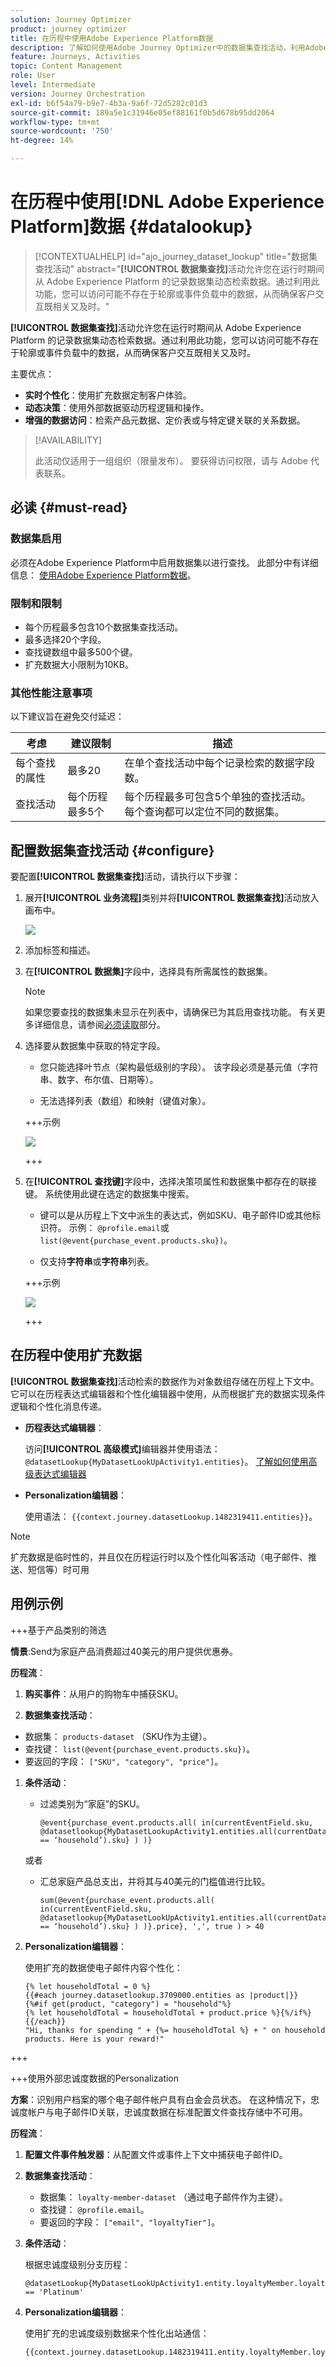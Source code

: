```yaml
---
solution: Journey Optimizer
product: journey optimizer
title: 在历程中使用Adobe Experience Platform数据
description: 了解如何使用Adobe Journey Optimizer中的数据集查找活动，利用Adobe Experience Platform中的外部数据扩充客户历程。
feature: Journeys, Activities
topic: Content Management
role: User
level: Intermediate
version: Journey Orchestration
exl-id: b6f54a79-b9e7-4b3a-9a6f-72d5282c01d3
source-git-commit: 189a5e1c31946e05ef88161f0b5d678b95dd2064
workflow-type: tm+mt
source-wordcount: '750'
ht-degree: 14%

---
```


# 在历程中使用[!DNL Adobe Experience Platform]数据 {#datalookup}

>[!CONTEXTUALHELP]
>id="ajo_journey_dataset_lookup"
>title="数据集查找活动"
>abstract="**[!UICONTROL 数据集查找]**&#x200B;活动允许您在运行时期间从 Adobe Experience Platform 的记录数据集动态检索数据。通过利用此功能，您可以访问可能不存在于轮廓或事件负载中的数据，从而确保客户交互既相关又及时。"

**[!UICONTROL 数据集查找]**&#x200B;活动允许您在运行时期间从 Adobe Experience Platform 的记录数据集动态检索数据。通过利用此功能，您可以访问可能不存在于轮廓或事件负载中的数据，从而确保客户交互既相关又及时。

主要优点：

* **实时个性化**：使用扩充数据定制客户体验。
* **动态决策**：使用外部数据驱动历程逻辑和操作。
* **增强的数据访问**：检索产品元数据、定价表或与特定键关联的关系数据。

>[!AVAILABILITY]
>
>此活动仅适用于一组组织（限量发布）。 要获得访问权限，请与 Adobe 代表联系。

## 必读 {#must-read}

### 数据集启用

必须在Adobe Experience Platform中启用数据集以进行查找。 此部分中有详细信息： [使用Adobe Experience Platform数据](../data/lookup-aep-data.md)。

### 限制和限制

* 每个历程最多包含10个数据集查找活动。
* 最多选择20个字段。
* 查找键数组中最多500个键。
* 扩充数据大小限制为10KB。

### 其他性能注意事项

以下建议旨在避免交付延迟：

| 考虑 | 建议限制 | 描述 |
| ------- | ------- | ------- |
| 每个查找的属性 | 最多20 | 在单个查找活动中每个记录检索的数据字段数。 |
| 查找活动 | 每个历程最多5个 | 每个历程最多可包含5个单独的查找活动。 每个查询都可以定位不同的数据集。 |

## 配置数据集查找活动 {#configure}

要配置&#x200B;**[!UICONTROL 数据集查找]**&#x200B;活动，请执行以下步骤：

1. 展开&#x200B;**[!UICONTROL 业务流程]**&#x200B;类别并将&#x200B;**[!UICONTROL 数据集查找]**&#x200B;活动放入画布中。

   ![](assets/aep-data-activity.png)

1. 添加标签和描述。

1. 在&#x200B;**[!UICONTROL 数据集]**&#x200B;字段中，选择具有所需属性的数据集。

   >[!NOTE]
   >
   >如果您要查找的数据集未显示在列表中，请确保已为其启用查找功能。 有关更多详细信息，请参阅[必须读取](#must-read)部分。

1. 选择要从数据集中获取的特定字段。

   * 您只能选择叶节点（架构最低级别的字段）。 该字段必须是基元值（字符串、数字、布尔值、日期等）。

   * 无法选择列表（数组）和映射（键值对象）。

   +++示例

   ![](assets/aep-data-leaf-primitive.png)

   +++

1. 在&#x200B;**[!UICONTROL 查找键]**&#x200B;字段中，选择决策项属性和数据集中都存在的联接键。 系统使用此键在选定的数据集中搜索。

   * 键可以是从历程上下文中派生的表达式，例如SKU、电子邮件ID或其他标识符。 示例： `@profile.email`或`list(@event{purchase_event.products.sku})`。

   * 仅支持&#x200B;**字符串**&#x200B;或&#x200B;**字符串**&#x200B;列表。

   +++示例

   ![](assets/aep-data-strings.png)

   +++

## 在历程中使用扩充数据

**[!UICONTROL 数据集查找]**&#x200B;活动检索的数据作为对象数组存储在历程上下文中。 它可以在历程表达式编辑器和个性化编辑器中使用，从而根据扩充的数据实现条件逻辑和个性化消息传递。

* **历程表达式编辑器**：

  访问&#x200B;**[!UICONTROL 高级模式]**&#x200B;编辑器并使用语法： `@datasetLookup{MyDatasetLookUpActivity1.entities}`。 [了解如何使用高级表达式编辑器](../building-journeys/expression/expressionadvanced.md)

* **Personalization编辑器**：

  使用语法： `{{context.journey.datasetLookup.1482319411.entities}}`。

>[!NOTE]
>
>扩充数据是临时性的，并且仅在历程运行时以及个性化叫客活动（电子邮件、推送、短信等）时可用

## 用例示例

+++基于产品类别的筛选

**情景**:Send&#x200B;为家庭产品消费超过40美元的用户提供优惠券。

**历程流**：

1. **购买事件**：从用户的购物车中捕获SKU。

1. **数据集查找活动**：
* 数据集： `products-dataset` （SKU作为主键）。
* 查找键： `list(@event{purchase_event.products.sku})`。
* 要返回的字段： `["SKU", "category", "price"]`。

1. **条件活动**：

   * 过滤类别为“家庭”的SKU。

     ```
     @event{purchase_event.products.all( in(currentEventField.sku, @datasetlookup{MyDatasetLookupActivity1.entities.all(currentDatasetLookupField.category == ‘household’).sku} ) )} 
     ```

   或者

   * 汇总家庭产品总支出，并将其与40美元的门槛值进行比较。

     ```
     sum(@event{purchase_event.products.all( in(currentEventField.sku, @datasetlookup{MyDatasetLookUpActivity1.entities.all(currentDatasetLookupField.category == ‘household’).sku} ) )}.price}, ',', true ) > 40
     ```

1. **Personalization编辑器**：

   使用扩充的数据使电子邮件内容个性化：

   ```
   {% let householdTotal = 0 %}
   {{#each journey.datasetlookup.3709000.entities as |product|}}
   {%#if get(product, "category") = "household"%}
   {% let householdTotal = householdTotal + product.price %}{%/if%}
   {{/each}}
   "Hi, thanks for spending " + {%= householdTotal %} + " on household products. Here is your reward!"
   ```

+++

+++使用外部忠诚度数据的Personalization

**方案**：识别用户档案的哪个电子邮件帐户具有白金会员状态。 在这种情况下，忠诚度帐户与电子邮件ID关联，忠诚度数据在标准配置文件查找存储中不可用。

**历程流**：

1. **配置文件事件触发器**：从配置文件或事件上下文中捕获电子邮件ID。

1. **数据集查找活动**：
   * 数据集： `loyalty-member-dataset` （通过电子邮件作为主键）。
   * 查找键： `@profile.email`。
   * 要返回的字段： `["email", "loyaltyTier"]`。

1. **条件活动**：

   根据忠诚度级别分支历程：

   ```
   @datasetLookup{MyDatasetLookUpActivity1.entity.loyaltyMember.loyaltyTier} == 'Platinum'
   ```

1. **Personalization编辑器**：

   使用扩充的忠诚度级别数据来个性化出站通信：

   ```
   {{context.journey.datasetLookup.1482319411.entity.loyaltyMember.loyaltyTier}}
   ```
